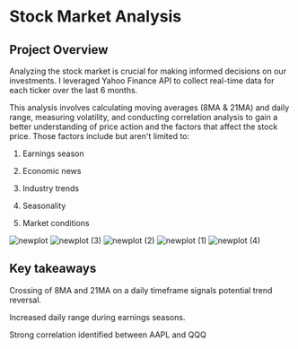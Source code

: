 # Stock Market Analysis

## Project Overview 
Analyzing the stock market is crucial for making informed decisions on our investments. I leveraged Yahoo Finance API to collect real-time data for each ticker over the last 6 months. 

This analysis involves calculating moving averages (8MA & 21MA) and daily range, measuring volatility, and conducting correlation analysis to gain a better understanding of price action and the factors that affect the stock price. Those factors include but aren't limited to:

1. Earnings season

2. Economic news

3. Industry trends

4. Seasonality

5. Market conditions


![newplot](https://github.com/cwilliams1023/Stock_Market_Analysis_EOY2023/assets/121206979/217c3c80-e128-4e3d-baae-7aab1b3be614)
![newplot (3)](https://github.com/cwilliams1023/Stock_Market_Analysis_EOY2023/assets/121206979/26a96a58-2bf9-4dec-a078-399f20a886b8)
![newplot (2)](https://github.com/cwilliams1023/Stock_Market_Analysis_EOY2023/assets/121206979/f09c9463-e46f-4f9b-bb84-fac9ca6ce46f)
![newplot (1)](https://github.com/cwilliams1023/Stock_Market_Analysis_EOY2023/assets/121206979/97996b58-c35a-45be-aa68-0807ba310fba)
![newplot (4)](https://github.com/cwilliams1023/Stock_Market_Analysis_EOY2023/assets/121206979/a1418dab-3982-44f7-b3d4-b348cc88daa4)



## Key takeaways
Crossing of 8MA and 21MA on a daily timeframe signals potential trend reversal. 

Increased daily range during earnings seasons.

Strong correlation identified between AAPL and QQQ
